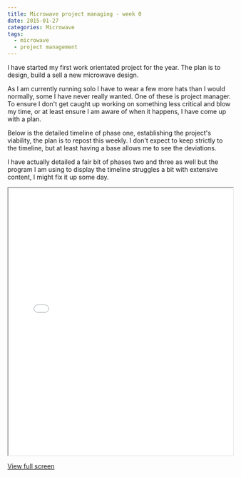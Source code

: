 ```yaml
---
title: Microwave project managing - week 0
date: 2015-01-27
categories: Microwave
tags:
  - microwave
  - project management
---
```

					
I have started my first work orientated project for the year. The plan is to design, build a sell a new microwave design.

As I am currently running solo I have to wear a few more hats than I would normally, some I have never really wanted. One of these is project manager. To ensure I don't get caught up working on something less critical and blow my time, or at least ensure I am aware of when it happens, I have come up with a plan.

Below is the detailed timeline of phase one, establishing the project's viability, the plan is to repost this weekly. I don't expect to keep strictly to the timeline, but at least having a base allows me to see the deviations.

I have actually detailed a fair bit of phases two and three as well but the program I am using to display the timeline struggles a bit with extensive content, I might fix it up some day.

<p><iframe title="Gantt chart" width="100%" height="600px" src="/microwave_plan/index.html?date=20150122"></iframe></p>
<p><a href="/microwave_plan/index.html?date=20150122">View full screen</a></p>
